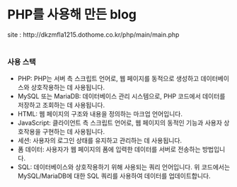 <h1>PHP를 사용해 만든 blog</h1>
 
site : http://dkzmfla1215.dothome.co.kr/php/main/main.php
<br><br>

<h3>사용 스택</h3>
<ul>
  <li>PHP: PHP는 서버 측 스크립트 언어로, 웹 페이지를 동적으로 생성하고 데이터베이스와 상호작용하는 데 사용됩니다.</li>
  <li>MySQL 또는 MariaDB: 데이터베이스 관리 시스템으로, PHP 코드에서 데이터를 저장하고 조회하는 데 사용됩니다.</li>
  <li>HTML: 웹 페이지의 구조와 내용을 정의하는 마크업 언어입니다.</li>
  <li>JavaScript: 클라이언트 측 스크립트 언어로, 웹 페이지의 동적인 기능과 사용자 상호작용을 구현하는 데 사용됩니다.</li>
  <li>세션: 사용자의 로그인 상태를 유지하고 관리하는 데 사용됩니다.</li>
  <li>폼 데이터: 사용자가 웹 페이지의 폼에 입력한 데이터를 서버로 전송하는 방법입니다.</li>
  <li>SQL: 데이터베이스와 상호작용하기 위해 사용되는 쿼리 언어입니다. 위 코드에서는 MySQL/MariaDB에 대한 SQL 쿼리를 사용하여 데이터를 업데이트합니다.</li>
</ul>
 
